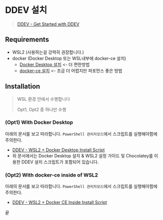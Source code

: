 # DDEV 설치

> [DDEV - Get Started with DDEV](https://ddev.readthedocs.io/en/stable/#system-requirements-windows-wsl2)

## Requirements

- WSL2 (사용하는걸 강력히 권장합니다.)
- docker (Docker Desktop 또는 WSL내부에 docker-ce 설치)
  - [Docker Desktop 설치](https://docs.docker.com/desktop/setup/install/windows-install/)  <- 더 편한방법
  - [docker-ce 설치](https://medium.com/@mikejohanson/running-docker-ce-in-wsl2-ed74dac32782)  <- 조금 더 어렵지만 퍼포먼스 좋은 방법

## Installation

> WSL 환경 안에서 수행합니다
>
> Opt1, Opt2 중 하나만 수행

### (Opt1) With Docker Desktop

아래의 문서를 보고 따라합니다. `PowerShell 관리자모드`에서 스크립트를 실행해야함에 주의한다.

- [DDEV - WSL2 + Docker Desktop Install Script](https://ddev.readthedocs.io/en/stable/users/install/ddev-installation/#wsl2-docker-desktop-install-script)
- 위 문서에서는 Docker Desktop 설치 & WSL2 설정 가이드 및 Chocolatey를 이용한 DDEV 설치 스크립트가 포함되어 있습니다.

### (Opt2) With docker-ce inside of WSL2

아래의 문서를 보고 따라합니다. `PowerShell 관리자모드`에서 스크립트를 실행해야함에 주의한다.

- [DDEV - WSL2 + Docker CE Inside Install Script](https://ddev.readthedocs.io/en/stable/users/install/ddev-installation/#wsl2-docker-ce-inside-install-script)

끝

